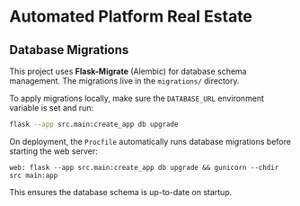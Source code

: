 # Automated Platform Real Estate

## Database Migrations

This project uses **Flask-Migrate** (Alembic) for database schema management. The migrations live in the `migrations/` directory.

To apply migrations locally, make sure the `DATABASE_URL` environment variable is set and run:

```bash
flask --app src.main:create_app db upgrade
```

On deployment, the `Procfile` automatically runs database migrations before starting the web server:

```
web: flask --app src.main:create_app db upgrade && gunicorn --chdir src main:app
```

This ensures the database schema is up-to-date on startup.
